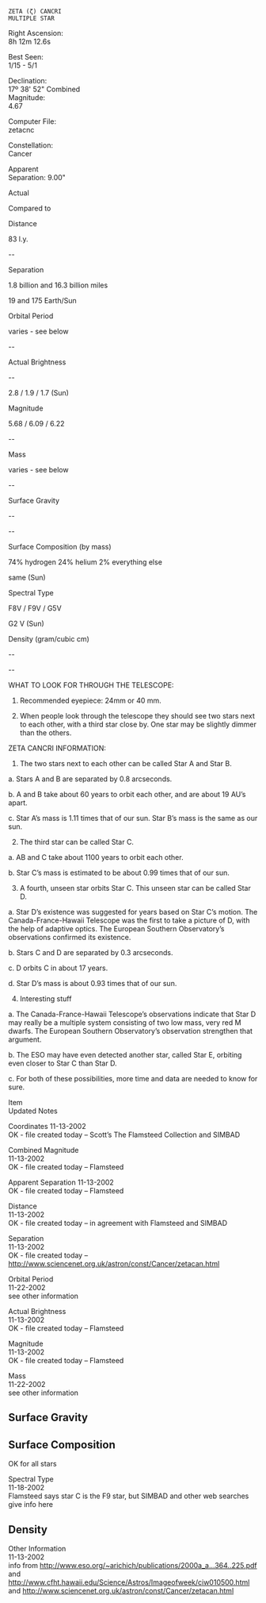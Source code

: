 	ZETA (ζ) CANCRI
	MULTIPLE STAR



Right Ascension:	
8h 12m 12.6s	
	
Best Seen:	
1/15 - 5/1

Declination:	
17º 38' 52"	
Combined	
Magnitude:	
4.67

	
	
	
	


Computer File:	
zetacnc	
	
Constellation:	
Cancer

	
	
Apparent	
Separation:	
9.00"





	
	
Actual	
	
Compared to 

Distance	
	
83 l.y.	
	
--

Separation	
	
1.8 billion and
16.3 billion miles	
	
19 and 175 Earth/Sun

Orbital Period	
	
varies - see below	
	
--

Actual Brightness	
	
--	
	
2.8 / 1.9 / 1.7 (Sun)

Magnitude	
	
5.68 / 6.09 / 6.22	
	
--

Mass	
	
varies - see below	
	
--

Surface Gravity	
	
--	
	
--

Surface Composition (by mass)	
	
74% hydrogen
24% helium
2% everything else	
	

same  (Sun)

Spectral Type	
	
F8V / F9V / G5V	
	
G2 V  (Sun)

Density (gram/cubic cm)	
	
--	
	
--





WHAT TO LOOK FOR THROUGH THE TELESCOPE:

1.	Recommended eyepiece: 24mm or 40 mm.

2.	When people look through the telescope they should see two stars next to each other, with a third star close by.  One star may be slightly dimmer than the others.


ZETA CANCRI INFORMATION:
 
1.	The two stars next to each other can be called Star A and Star B.

a.	Stars A and B are separated by 0.8 arcseconds.

b.	A and B take about 60 years to orbit each other, and are about 19 AU’s apart.

c.	Star A’s mass is 1.11 times that of our sun.  Star B’s mass is the same as our sun.


2.	The third star can be called Star C.

a.	AB and C take about 1100 years to orbit each other.

b.	Star C’s mass is estimated to be about 0.99 times that of our sun.


3.	A fourth, unseen star orbits Star C.  This unseen star can be called Star D.

a.	Star D’s existence was suggested for years based on Star C’s motion.  The Canada-France-Hawaii Telescope was the first to take a picture of D, with the help of adaptive optics.  The European Southern Observatory’s observations confirmed its existence.

b.	Stars C and D are separated by 0.3 arcseconds.

c.	D orbits C in about 17 years.

d.	Star D’s mass is about 0.93 times that of our sun.


4.	Interesting stuff

a.	The Canada-France-Hawaii Telescope’s observations indicate that Star D may really be a multiple system consisting of two low mass, very red M dwarfs.  The European Southern Observatory’s observation strengthen that argument.

b.	The ESO may have even detected another star, called Star E, orbiting even closer to Star C than Star D.

c.	For both of these possibilities, more time and data are needed to know for sure.








Item	
Updated	
Notes

Coordinates	
11-13-2002	
OK - file created today – Scott’s The Flamsteed Collection and SIMBAD

Combined Magnitude	
11-13-2002	
OK - file created today – Flamsteed

Apparent Separation	
11-13-2002	
OK - file created today – Flamsteed

Distance	
11-13-2002	
OK - file created today – in agreement with Flamsteed and SIMBAD

Separation	
11-13-2002	
OK - file created today – http://www.sciencenet.org.uk/astron/const/Cancer/zetacan.html

Orbital Period	
11-22-2002	
see other information

Actual Brightness	
11-13-2002	
OK - file created today – Flamsteed

Magnitude	
11-13-2002	
OK - file created today – Flamsteed

Mass	
11-22-2002	
see other information

Surface Gravity	
--	


Surface Composition	
--	
OK for all stars

Spectral Type	
11-18-2002	
Flamsteed says star C is the F9 star, but SIMBAD and other web searches give info here

Density	
--	


Other Information	
11-13-2002	
info from http://www.eso.org/~arichich/publications/2000a_a...364..225.pdf   and   http://www.cfht.hawaii.edu/Science/Astros/Imageofweek/ciw010500.html   and
http://www.sciencenet.org.uk/astron/const/Cancer/zetacan.html

